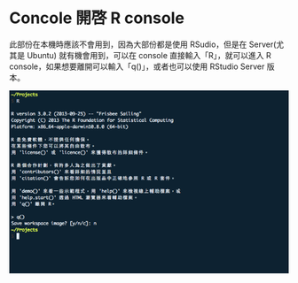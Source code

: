# Concole 開啓 R console

此部份在本機時應該不會用到，因為大部份都是使用 RSudio，但是在 Server(尤其是 Ubuntu) 就有機會用到，可以在 console 直接輸入「R」，就可以進入 R console，如果想要離開可以輸入「q()」，或者也可以使用 RStudio Server 版本。

![Console](../image/environment_settings/console.png)




